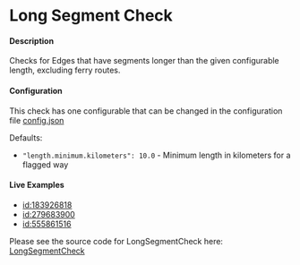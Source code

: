 # Long Segment Check

#### Description
Checks for Edges that have segments longer than the given configurable length, excluding ferry routes.

#### Configuration

This check has one configurable that can be changed in the configuration file [config.json](../../config/configuration.json)

Defaults:
- ```"length.minimum.kilometers": 10.0``` - Minimum length in kilometers for a flagged way

#### Live Examples

- [id:183926818](https://www.openstreetmap.org/way/183926818)
- [id:279683900](https://www.openstreetmap.org/way/279683900)
- [id:555861516](https://www.openstreetmap.org/way/555861516)

Please see the source code for LongSegmentCheck here: [LongSegmentCheck](../../src/main/java/org/openstreetmap/atlas/checks/validation/linear/edges/LongSegmentCheck.java)